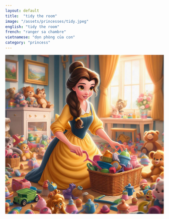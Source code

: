 ```yaml
---
layout: default
title:  "tidy the room"
image: "/assets/princesses/tidy.jpeg"
english: "tidy the room"
french: "ranger sa chambre"
vietnamese: "dọn phòng của con"
category: "princess"
---
```


![tidy](/assets/princesses/tidy.jpeg)